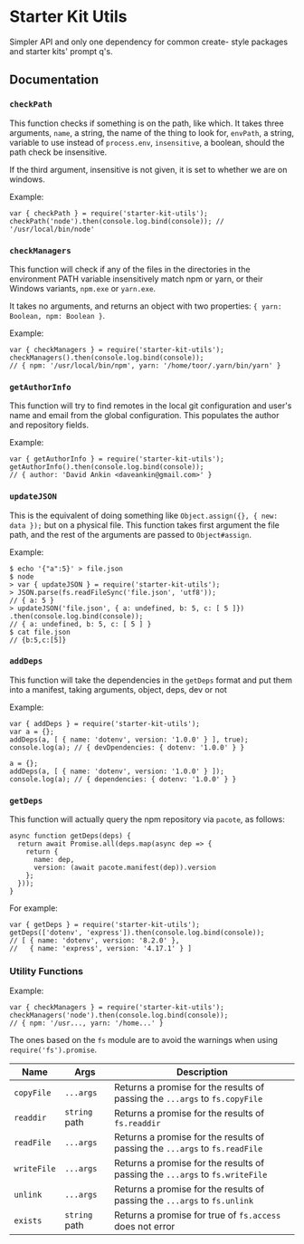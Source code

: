 # Starter Kit Utils

Simpler API and only one dependency for common create- style packages and
starter kits' prompt q's.

## Documentation

### `checkPath`

This function checks if something is on the path, like which. It takes three
arguments, `name`, a string, the name of the thing to look for, `envPath`, a
string, variable to use instead of `process.env`, `insensitive`, a boolean,
should the path check be insensitive.

If the third argument, insensitive is not given, it is set to whether we are
on windows.

Example:

```
var { checkPath } = require('starter-kit-utils');
checkPath('node').then(console.log.bind(console)); // '/usr/local/bin/node'
```

### `checkManagers`

This function will check if any of the files in the directories in the environment PATH variable insensitively match npm or yarn, or their Windows variants, `npm.exe` or `yarn.exe`.

It takes no arguments, and returns an object with two properties: `{ yarn: Boolean, npm: Boolean }`.

Example:

```
var { checkManagers } = require('starter-kit-utils');
checkManagers().then(console.log.bind(console));
// { npm: '/usr/local/bin/npm', yarn: '/home/toor/.yarn/bin/yarn' }
```

### `getAuthorInfo`

This function will try to find remotes in the local git configuration and user's name and email from the global configuration. This populates the author and repository fields.

Example:

```
var { getAuthorInfo } = require('starter-kit-utils');
getAuthorInfo().then(console.log.bind(console));
// { author: 'David Ankin <daveankin@gmail.com>' }
```

### `updateJSON`

This is the equivalent of doing something like `Object.assign({}, { new: data });` but on a physical file. This function takes first argument the file path, and the rest of the arguments are passed to `Object#assign`.

Example:

```
$ echo '{"a":5}' > file.json
$ node
> var { updateJSON } = require('starter-kit-utils');
> JSON.parse(fs.readFileSync('file.json', 'utf8'));
// { a: 5 }
> updateJSON('file.json', { a: undefined, b: 5, c: [ 5 ]})
.then(console.log.bind(console));
// { a: undefined, b: 5, c: [ 5 ] }
$ cat file.json
// {b:5,c:[5]}
```

### `addDeps`

This function will take the dependencies in the `getDeps` format and put them into a manifest, taking arguments, object, deps, dev or not

Example:

```
var { addDeps } = require('starter-kit-utils');
var a = {};
addDeps(a, [ { name: 'dotenv', version: '1.0.0' } ], true);
console.log(a); // { devDpendencies: { dotenv: '1.0.0' } }

a = {};
addDeps(a, [ { name: 'dotenv', version: '1.0.0' } ]);
console.log(a); // { dependencies: { dotenv: '1.0.0' } }
```

### `getDeps`

This function will actually query the npm repository via `pacote`, as follows:

```
async function getDeps(deps) {
  return await Promise.all(deps.map(async dep => {
    return {
      name: dep,
      version: (await pacote.manifest(dep)).version
    };
  }));
}
```

For example:
```
var { getDeps } = require('starter-kit-utils');
getDeps(['dotenv', 'express']).then(console.log.bind(console));
// [ { name: 'dotenv', version: '8.2.0' },
//   { name: 'express', version: '4.17.1' } ]
```

### Utility Functions

Example:

```
var { checkManagers } = require('starter-kit-utils');
checkManagers('node').then(console.log.bind(console));
// { npm: '/usr..., yarn: '/home...' }
```

The ones based on the `fs` module are to avoid the warnings when using `require('fs').promise`.

|Name|Args|Description|
|-|-|-|
|`copyFile`|`...args`|Returns a promise for the results of passing the `...args` to `fs.copyFile`|
|`readdir`|`string` path|Returns a promise for the results of `fs.readdir`|
|`readFile`|`...args`|Returns a promise for the results of passing the `...args` to `fs.readFile`|
|`writeFile`|`...args`|Returns a promise for the results of passing the `...args` to `fs.writeFile`|
|`unlink`|`...args`|Returns a promise for the results of passing the `...args` to `fs.unlink`|
|`exists`|`string` path|Returns a promise for true of `fs.access` does not error|
